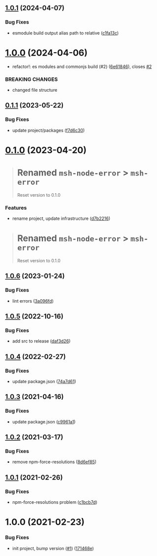 ## [1.0.1](https://github.com/beecode-rs/msh-error/compare/v1.0.0...v1.0.1) (2024-04-07)


### Bug Fixes

* esmodule build output alias path to relative ([c1fa13c](https://github.com/beecode-rs/msh-error/commit/c1fa13cf395775326d439a3afaf394c0657a1835))

# [1.0.0](https://github.com/beecode-rs/msh-error/compare/v0.1.1...v1.0.0) (2024-04-06)


* refactor!: es modules and commonjs build (#2) ([6e61846](https://github.com/beecode-rs/msh-error/commit/6e61846e43a9cb99f576f4916140ee97ae7ca28e)), closes [#2](https://github.com/beecode-rs/msh-error/issues/2)


### BREAKING CHANGES

* changed file structure

## [0.1.1](https://github.com/beecode-rs/msh-error/compare/v0.1.0...v0.1.1) (2023-05-22)


### Bug Fixes

* update project/packages ([f7d6c30](https://github.com/beecode-rs/msh-error/commit/f7d6c30316e3c4bc75b6a785c2b19eecccb74842))

# [0.1.0](https://github.com/beecode-rs/msh-error/compare/v0.0.0...v0.1.0) (2023-04-20)

> # Renamed `msh-node-error` > `msh-error`
> Reset version to 0.1.0

### Features

* rename project, update infrastructure ([d7b2216](https://github.com/beecode-rs/msh-error/commit/d7b2216cf071cfc56c6474798bcaa529bca2f5a0))

> # Renamed `msh-node-error` > `msh-error`
> Reset version to 0.1.0

## [1.0.6](https://github.com/beecode-rs/msh-node-error/compare/v1.0.5...v1.0.6) (2023-01-24)


### Bug Fixes

* lint errors ([3a096fd](https://github.com/beecode-rs/msh-node-error/commit/3a096fdf5aceb7406791364795785e6730fb0034))

## [1.0.5](https://github.com/beecode-rs/msh-node-error/compare/v1.0.4...v1.0.5) (2022-10-16)


### Bug Fixes

* add src to release ([daf3d26](https://github.com/beecode-rs/msh-node-error/commit/daf3d26556a97b0746a0a9482bbdfc10cdc680b0))

## [1.0.4](https://github.com/beecode-rs/msh-node-error/compare/v1.0.3...v1.0.4) (2022-02-27)


### Bug Fixes

* update package.json ([74a7d61](https://github.com/beecode-rs/msh-node-error/commit/74a7d610eeef03f86265a4a658a5db6b66fd57bc))

## [1.0.3](https://github.com/beecode-rs/msh-node-error/compare/v1.0.2...v1.0.3) (2021-04-16)


### Bug Fixes

* update package.json ([c9961a1](https://github.com/beecode-rs/msh-node-error/commit/c9961a14eaa5212bcc4bc26988aa7cfcfeff9b4a))

## [1.0.2](https://github.com/beecode-rs/msh-node-error/compare/v1.0.1...v1.0.2) (2021-03-17)


### Bug Fixes

* remove npm-force-resolutions ([8d6ef85](https://github.com/beecode-rs/msh-node-error/commit/8d6ef85af0de56e69ea465e825b85a84075137a1))

## [1.0.1](https://github.com/beecode-rs/msh-node-error/compare/v1.0.0...v1.0.1) (2021-02-26)


### Bug Fixes

* npm-force-resolutions problem ([c1bcb7d](https://github.com/beecode-rs/msh-node-error/commit/c1bcb7de88dcc67a3e11b32b4b0231a3f36185bf))

# 1.0.0 (2021-02-23)


### Bug Fixes

* init project, bump version ([#1](https://github.com/beecode-rs/msh-node-error/issues/1)) ([171468e](https://github.com/beecode-rs/msh-node-error/commit/171468e87ebdde8b687af435b40b34ef0cb003f2))
